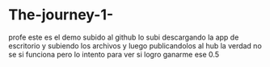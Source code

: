# The-journey-1-

profe este es el demo subido al github lo subi descargando la app de escritorio y subiendo los archivos y luego publicandolos al hub
la verdad no se si funciona pero lo intento para ver si logro ganarme ese 0.5
